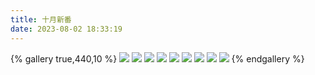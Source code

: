 ```yaml
---
title: 十月新番
date: 2023-08-02 18:33:19
---
```

{% gallery true,440,10 %}
![](/images/三国杀设计/十月新番设计/呼厨泉.png)
![](/images/三国杀设计/十月新番设计/霍去病.png)
![](/images/三国杀设计/十月新番设计/王粲.png)
![](/images/三国杀设计/十月新番设计/卢植.png)
![](/images/三国杀设计/十月新番设计/孙权.png)
![](/images/三国杀设计/十月新番设计/吕蒙.png)
![](/images/三国杀设计/十月新番设计/袁术.png)
![](/images/三国杀设计/十月新番设计/唐咨.png)
![](/images/三国杀设计/十月新番设计/嵇绍.png)
{% endgallery %}